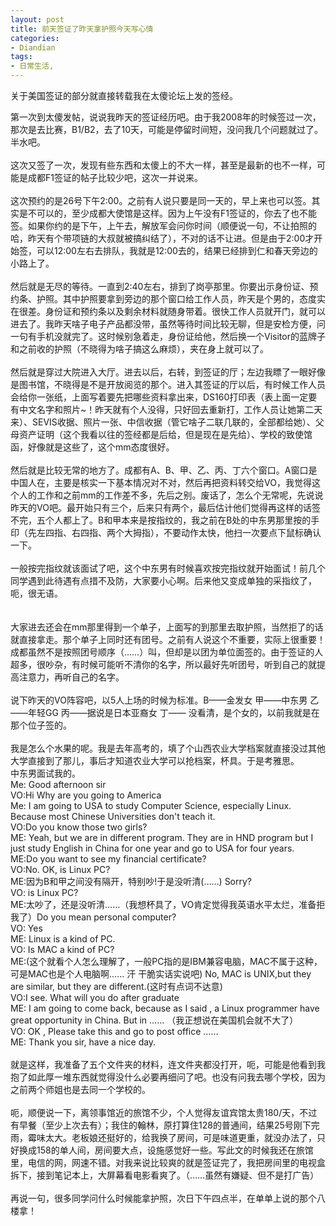 ```yaml
---
layout: post
title: 前天签证了昨天拿护照今天写心情
categories:
- Diandian
tags:
- 日常生活, 
---
```

<p>关于美国签证的部分就直接转载我在太傻论坛上发的签经。</p>
<p>第一次到太傻发帖，说说我昨天的签证经历吧。由于我2008年的时候签过一次，那次是去比赛，B1/B2，去了10天，可能是停留时间短，没问我几个问题就过了。半水吧。<br /><br />这次又签了一次，发现有些东西和太傻上的不大一样，甚至是最新的也不一样，可能是成都F1签证的帖子比较少吧，这次一并说来。<br /><br />这次预约的是26号下午2:00。之前有人说只要是同一天的，早上来也可以签。其实是不可以的，至少成都大使馆是这样。因为上午没有F1签证的，你去了也不能签。如果你约的是下午，上午去，解放军会问你时间（顺便说一句，不让拍照的哈，昨天有个带项链的大叔就被搞纠结了），不对的话不让进。但是由于2:00才开始签，可以12:00左右去排队，我就是12:00去的，结果已经排到仁和春天旁边的小路上了。<br /><br />然后就是无尽的等待。一直到2:40左右，排到了岗亭那里。你要出示身份证、预约条、护照。其中护照要拿到旁边的那个窗口给工作人员，昨天是个男的，态度实在很差。身份证和预约条以及剩余材料就随身带着。很快工作人员就开门，就可以进去了。我昨天啥子电子产品都没带，虽然等待时间比较无聊，但是安检方便，问一句有手机没就完了。这时候别急着走，身份证给他，然后换一个Visitor的蓝牌子和之前收的护照（不晓得为啥子搞这么麻烦），夹在身上就可以了。<br /><br />然后就是穿过大院进入大厅。进去以后，右转，到签证的厅；左边我瞟了一眼好像是图书馆，不晓得是不是开放阅览的那个。进入其签证的厅以后，有时候工作人员会给你一张纸，上面写着要先把哪些资料拿出来，DS160打印表（表上面一定要有中文名字和照片~！昨天就有个人没得，只好回去重新打，工作人员让她第二天来）、SEVIS收据、照片一张、中信收据（管它啥子二联几联的，全部都给她）、父母资产证明（这个我看以往的签经都是后给，但是现在是先给）、学校的致使馆函，好像就是这些了，这个mm态度很好。<br /><br />然后就是比较无常的地方了。成都有A、B、甲、乙、丙、丁六个窗口。A窗口是中国人在，主要是核实一下基本情况对不对，然后再把资料转交给VO，我觉得这个人的工作和之前mm的工作差不多，先后之别。废话了，怎么个无常呢，先说说昨天的VO吧。最开始只有三个，后来只有两个，最后估计他们觉得再这样的话签不完，五个人都上了。B和甲本来是按指纹的，我之前在B处的中东男那里按的手印（先左四指、右四指、两个大拇指），不要动作太快，他扫一次要点下鼠标确认一下。<br /><br />一般按完指纹就该面试了吧，这个中东男有时候喜欢按完指纹就开始面试！前几个同学遇到此待遇有点措不及防，大家要小心啊。后来他又变成单独的采指纹了，呃，很无语。<br /><br /><br />大家进去还会在mm那里得到一个单子，上面写的到那里去取护照，当然拒了的话就直接拿走。那个单子上同时还有团号。之前有人说这个不重要，实际上很重要！成都虽然不是按照团号顺序（……）叫，但却是以团为单位面签的。由于签证的人超多，很吵杂，有时候可能听不清你的名字，所以最好先听团号，听到自己的就提高注意力，再听自己的名字。<br /><br />说下昨天的VO阵容吧，以5人上场的时候为标准。B——金发女 甲——中东男 乙——年轻GG 丙——据说是日本亚裔女 丁—— 没看清，是个女的，以前我就是在那个位子签的。<br /><br />我是怎么个水果的呢。我是去年高考的，填了个山西农业大学档案就直接没过其他大学直接到了那儿，事后才知道农业大学可以抢档案，杯具。于是考雅思。<br />中东男面试我的。<br />Me: Good afternoon sir<br />VO:Hi Why are you going to America<br />Me: I am going to USA to study Computer Science, especially Linux. Because most Chinese Universities don't teach it.<br />VO:Do you know those two girls?<br />ME: Yeah, but we are in different program. They are in HND program but I just study English in China for one year and go to USA for four years.<br />ME:Do you want to see my financial certificate?<br />VO:No. OK, is Linux PC?<br />ME:因为B和甲之间没有隔开，特别吵!于是没听清(……) Sorry?<br />VO: is Linux PC?<br />ME:太吵了，还是没听清……（我想杯具了，VO肯定觉得我英语水平太烂，准备拒我了）Do you mean personal computer?<br />VO: Yes<br />ME: Linux is a kind of PC.<br />VO: Is MAC a kind of PC?<br />ME:(这个就看个人怎么理解了，一般PC指的是IBM兼容电脑，MAC不属于这种，可是MAC也是个人电脑啊…… 汗 干脆实话实说吧) No, MAC is UNIX,but they are similar, but they are different.(这时有点词不达意)<br />VO:I see. What will you do after graduate<br />ME: I am going to come back, because as I said , a Linux programmer have great opportunity in China. But in …… （我正想说在美国机会就不大了）<br />VO: OK , Please take this and go to post office ……<br />ME: Thank you sir, have a nice day.<br /><br />就是这样，我准备了五个文件夹的材料，连文件夹都没打开，呃，可能是他看到我抱了如此厚一堆东西就觉得没什么必要再细问了吧。也没有问我去哪个学校，因为之前两个师姐也是去同一个学校的。<br /><br />呃，顺便说一下，离领事馆近的旅馆不少，个人觉得友谊宾馆太贵180/天，不过有早餐（至少上次去有）；我住的翰林，原打算住128的普通间，结果25号刚下完雨，霉味太大。老板娘还挺好的，给我换了房间，可是味道更重，就没办法了，只好换成158的单人间，房间要大点，设施感觉好一些。写此文的时候我还在旅馆里，电信的网，网速不错。对我来说比较爽的就是签证完了，我把房间里的电视盒拆下，接到笔记本上，大屏幕看电影看爽了。（……虽然有嫌疑、但不是打广告）<br /><br />再说一句，很多同学问什么时候能拿护照，次日下午四点半，在单单上说的那个八楼拿！</p>